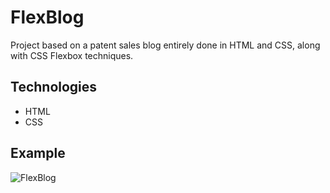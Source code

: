 # FlexBlog
Project based on a patent sales blog entirely done in HTML and CSS, along with CSS Flexbox techniques.

## Technologies

* HTML
* CSS

## Example

![FlexBlog](https://media-exp1.licdn.com/dms/image/C4D22AQHgGG7jsxEujQ/feedshare-shrink_2048_1536/0?e=1594252800&v=beta&t=Ape7KD36NAeUmGc2H1-SzYGhgEsyfUQaVcuE1vwPt4g)
